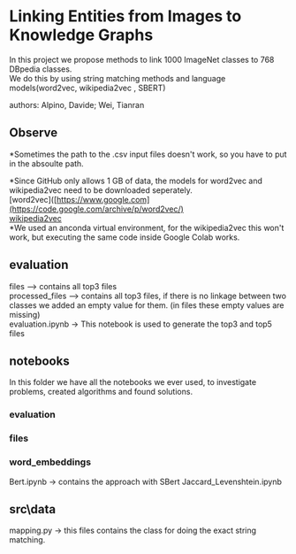 # Linking Entities from Images to Knowledge Graphs

In this project we propose methods to link 1000 ImageNet classes to 768 DBpedia classes. <br> 
We do this by using string matching methods and language models(word2vec, wikipedia2vec , SBERT) <br> 

authors: Alpino, Davide; Wei, Tianran <br> 

## Observe
*Sometimes the path to the .csv input files doesn't work, so
you have to put in the absoulte path.

*Since GitHub only allows 1 GB of data, the models for word2vec and wikipedia2vec need to be downloaded seperately. <br>
[word2vec]([https://www.google.com](https://code.google.com/archive/p/word2vec/) <br>
[wikipedia2vec](https://wikipedia2vec.github.io/wikipedia2vec/pretrained/) <br>
*We used an anconda virtual environment, for the wikipedia2vec this won't work, but executing the same code inside 
Google Colab works.

## evaluation

files --> contains all top3 files <br> 
processed_files --> contains all top3 files, if there is no linkage between two classes we added
an empty value for them. (in files these empty values are missing) <br> 
evaluation.ipynb -> This notebook is used to generate the top3 and top5 files <br> 


## notebooks
In this folder we have all the notebooks we ever used, to investigate problems, created algorithms and found solutions. <br>
### evaluation
### files
### word_embeddings

Bert.ipynb -> contains the approach with SBert
Jaccard_Levenshtein.ipynb

## src\data
mapping.py -> this files contains the class for doing the exact string matching. <br> 






